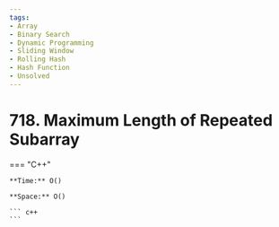 ```yaml
---
tags:
- Array
- Binary Search
- Dynamic Programming
- Sliding Window
- Rolling Hash
- Hash Function
- Unsolved
---
```



# 718. Maximum Length of Repeated Subarray

=== "C++"

    **Time:** O()

    **Space:** O()

    ``` c++
    ```